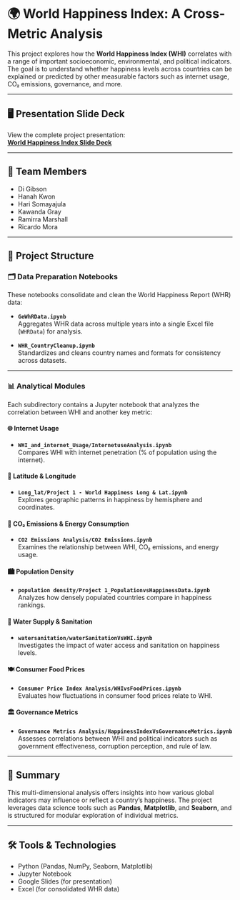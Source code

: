 # 🌍 World Happiness Index: A Cross-Metric Analysis

This project explores how the **World Happiness Index (WHI)** correlates with a range of important socioeconomic, environmental, and political indicators. The goal is to understand whether happiness levels across countries can be explained or predicted by other measurable factors such as internet usage, CO₂ emissions, governance, and more.

---

## 🖥️ Presentation Slide Deck  
View the complete project presentation:  
[**World Happiness Index Slide Deck**](https://docs.google.com/presentation/d/1Dm24GYk-pw-OfteBOj_o79aqLdbwV4oixEqidJHzRZI/edit?usp=sharing)

---

## 👥 Team Members

- Di Gibson  
- Hanah Kwon  
- Hari Somayajula  
- Kawanda Gray  
- Ramirra Marshall  
- Ricardo Mora

---

## 📁 Project Structure

### 🗂️ Data Preparation Notebooks

These notebooks consolidate and clean the World Happiness Report (WHR) data:

- **`GeWhRData.ipynb`**  
  Aggregates WHR data across multiple years into a single Excel file (`WHRData`) for analysis.

- **`WHR_CountryCleanup.ipynb`**  
  Standardizes and cleans country names and formats for consistency across datasets.

---

### 📊 Analytical Modules

Each subdirectory contains a Jupyter notebook that analyzes the correlation between WHI and another key metric:

#### 🌐 Internet Usage
- **`WHI_and_internet_Usage/InternetuseAnalysis.ipynb`**  
  Compares WHI with internet penetration (% of population using the internet).

#### 🧭 Latitude & Longitude
- **`Long_lat/Project 1 - World Happiness Long & Lat.ipynb`**  
  Explores geographic patterns in happiness by hemisphere and coordinates.

#### 🌿 CO₂ Emissions & Energy Consumption
- **`CO2 Emissions Analysis/CO2 Emissions.ipynb`**  
  Examines the relationship between WHI, CO₂ emissions, and energy usage.

#### 🏙️ Population Density
- **`population density/Project 1_PopulationvsHappinessData.ipynb`**  
  Analyzes how densely populated countries compare in happiness rankings.

#### 🚰 Water Supply & Sanitation
- **`watersanitation/waterSanitationVsWHI.ipynb`**  
  Investigates the impact of water access and sanitation on happiness levels.

#### 🍽️ Consumer Food Prices
- **`Consumer Price Index Analysis/WHIvsFoodPrices.ipynb`**  
  Evaluates how fluctuations in consumer food prices relate to WHI.

#### 🏛️ Governance Metrics
- **`Governance Metrics Analysis/HappinessIndexVsGovernanceMetrics.ipynb`**  
  Assesses correlations between WHI and political indicators such as government effectiveness, corruption perception, and rule of law.

---

## 📌 Summary

This multi-dimensional analysis offers insights into how various global indicators may influence or reflect a country’s happiness. The project leverages data science tools such as **Pandas**, **Matplotlib**, and **Seaborn**, and is structured for modular exploration of individual metrics.

---

## 🛠️ Tools & Technologies

- Python (Pandas, NumPy, Seaborn, Matplotlib)
- Jupyter Notebook
- Google Slides (for presentation)
- Excel (for consolidated WHR data)
